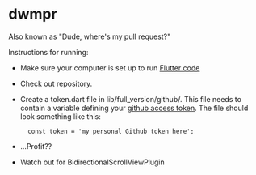 # dwmpr
Also known as "Dude, where's my pull request?"

Instructions for running: 

- Make sure your computer is set up to run [Flutter code](https://flutter.io/) 
- Check out repository.
- Create a token.dart file in lib/full_version/github/. This file needs to contain a variable defining your [github access token](https://help.github.com/articles/creating-a-personal-access-token-for-the-command-line/). The file should look something like this:

        const token = 'my personal Github token here';
        
- ...Profit??
- Watch out for BidirectionalScrollViewPlugin
